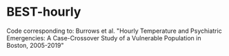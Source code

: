 # BEST-hourly
Code corresponding to: Burrows et al. "Hourly Temperature and Psychiatric Emergencies: A Case-Crossover Study of a Vulnerable Population in Boston, 2005-2019"
